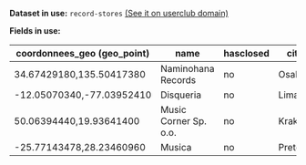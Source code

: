 **Dataset in use:** `record-stores` [(See it on userclub domain)](https://userclub.opendatasoft.com/explore/dataset/record-stores/table/)

**Fields in use:**

|coordonnees_geo (geo_point) |name|hasclosed|city|
|---|---|---|---|
|34.67429180,135.50417380|Naminohana Records|no|Osaka|
|-12.05070340,-77.03952410|Disqueria|no|Lima|
|50.06394440,19.93641400|Music Corner Sp. o.o.|no|Kraków|
|-25.77143478,28.23460960|Musica|no|Pretoria

